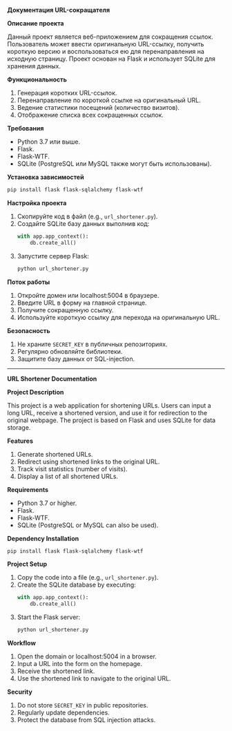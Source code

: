 **Документация URL-сокращателя**

**Описание проекта**

Данный проект является веб-приложением для сокращения ссылок. Пользователь может ввести оригинальную URL-ссылку, получить короткую версию и воспользоваться ею для перенаправления на исходную страницу. Проект основан на Flask и использует SQLite для хранения данных.

**Функциональность**

1. Генерация коротких URL-ссылок.
2. Перенаправление по короткой ссылке на оригинальный URL.
3. Ведение статистики посещений (количество визитов).
4. Отображение списка всех сокращенных ссылок.

**Требования**

- Python 3.7 или выше.
- Flask.
- Flask-WTF.
- SQLite (PostgreSQL или MySQL также могут быть использованы).

**Установка зависимостей**

```bash
pip install flask flask-sqlalchemy flask-wtf
```

**Настройка проекта**

1. Скопируйте код в файл (e.g., `url_shortener.py`).
2. Создайте SQLite базу данных выполнив код:
   ```python
   with app.app_context():
       db.create_all()
   ```
3. Запустите сервер Flask:
   ```bash
   python url_shortener.py
   ```

**Поток работы**

1. Откройте домен или localhost:5004 в браузере.
2. Введите URL в форму на главной странице.
3. Получите сокращенную ссылку.
4. Используйте короткую ссылку для перехода на оригинальную URL.

**Безопасность**

1. Не храните `SECRET_KEY` в публичных репозиториях.
2. Регулярно обновляйте библиотеки.
3. Защитите базу данных от SQL-injection.

---

**URL Shortener Documentation**

**Project Description**

This project is a web application for shortening URLs. Users can input a long URL, receive a shortened version, and use it for redirection to the original webpage. The project is based on Flask and uses SQLite for data storage.

**Features**

1. Generate shortened URLs.
2. Redirect using shortened links to the original URL.
3. Track visit statistics (number of visits).
4. Display a list of all shortened URLs.

**Requirements**

- Python 3.7 or higher.
- Flask.
- Flask-WTF.
- SQLite (PostgreSQL or MySQL can also be used).

**Dependency Installation**

```bash
pip install flask flask-sqlalchemy flask-wtf
```

**Project Setup**

1. Copy the code into a file (e.g., `url_shortener.py`).
2. Create the SQLite database by executing:
   ```python
   with app.app_context():
       db.create_all()
   ```
3. Start the Flask server:
   ```bash
   python url_shortener.py
   ```

**Workflow**

1. Open the domain or localhost:5004 in a browser.
2. Input a URL into the form on the homepage.
3. Receive the shortened link.
4. Use the shortened link to navigate to the original URL.

**Security**

1. Do not store `SECRET_KEY` in public repositories.
2. Regularly update dependencies.
3. Protect the database from SQL injection attacks.

